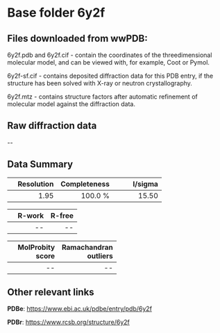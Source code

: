 # Base folder 6y2f

## Files downloaded from wwPDB:

6y2f.pdb and 6y2f.cif - contain the coordinates of the threedimensional molecular model, and can be viewed with, for example, Coot or Pymol.

6y2f-sf.cif - contains deposited diffraction data for this PDB entry, if the structure has been solved with X-ray or neutron crystallography.

6y2f.mtz - contains structure factors after automatic refinement of molecular model against the diffraction data.

## Raw diffraction data

--<br> 

## Data Summary
|   | Resolution | Completeness| I/sigma |
|---|-------------:|----------------:|--------------:|
|   |1.95|100.0 %|<img width=50/>15.50|

|   | **R-work**| **R-free**   
|---|-------------:|----------------:|           
||--|--|

|   |**MolProbity<br>score**| **Ramachandran<br>outliers** 
|---|-------------:|----------------:|
||--|--|

## Other relevant links 
**PDBe**:  https://www.ebi.ac.uk/pdbe/entry/pdb/6y2f
 
**PDBr**: https://www.rcsb.org/structure/6y2f 

